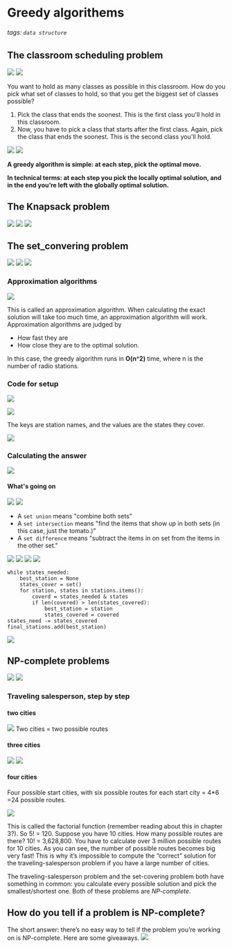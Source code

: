 # Greedy algorithems
###### tags: `data structure`

## The classroom scheduling problem
![](https://i.imgur.com/bucHDVJ.png)
![](https://i.imgur.com/XrDLYFc.png)

You want to hold as many classes as possible in this classroom. How do you pick what set of classes to hold, so that you get the biggest set of classes possible?
1. Pick the class that ends the soonest. This is the first class you'll hold in this classroom.
2. Now, you have to pick a class that starts after the first class. Again, pick the class that ends the soonest. This is the second class you'll hold.

![](https://i.imgur.com/Sm50Pl5.png)
![](https://i.imgur.com/Jwj3Wju.png)

**A greedy algorithm is simple: at each step, pick the optimal move.**

**In technical terms: at each step you pick the locally optimal solution, and in the end you’re left with the globally optimal solution.**

## The Knapsack problem
![](https://i.imgur.com/DjQOwM7.png)
![](https://i.imgur.com/z901Nof.png)
![](https://i.imgur.com/6MBZLEr.png)

## The set_convering problem
![](https://i.imgur.com/qMUWVGP.png)
![](https://i.imgur.com/tvVwbX0.png)
![](https://i.imgur.com/81Qidbd.png)

### Approximation algorithms
![](https://i.imgur.com/AygqKBn.png)

This is called an approximation algorithm. When calculating the exact solution will take too much time, an approximation algorithm will work. Approximation algorithms are judged by
- How fast they are
- How close they are to the optimal solution.

In this case, the greedy algorithm runs in **O(n^2)** time, where n is the number of radio stations.

### Code for setup
![](https://i.imgur.com/xBD1uSo.png)

![](https://i.imgur.com/bQHaKsZ.png)

The keys are station names, and the values are the states they cover. 

![](https://i.imgur.com/fbSfA0r.png)

### Calculating the answer
![](https://i.imgur.com/7JvD4J1.png)

#### What's going on
![](https://i.imgur.com/bSRgBcu.png)
![](https://i.imgur.com/xGSp2J5.png)

- A `set union` means "combine both sets"
- A `set intersection` means "find the items that show up in both sets (in this case, just the tomato.)"
- A `set difference` means "subtract the items in on set from the items in the other set."


![](https://i.imgur.com/iC5RHO2.png)
![](https://i.imgur.com/u3FbwPW.png)
![](https://i.imgur.com/0fkvPPr.png)
![](https://i.imgur.com/eOI5ecq.png)
```python=
while states_needed:
    best_station = None
    states_cover = set()
    for station, states in stations.items():
        coverd = states_needed & states
        if len(covered) > len(states_covered):
            best_station = station
            states_covered = covered
states_need -= states_covered
final_stations.add(best_station)
```

![](https://i.imgur.com/jMVGLkp.png)

## NP-complete problems
![](https://i.imgur.com/E08K13s.png)
![](https://i.imgur.com/QI7gCwy.png)
### Traveling salesperson, step by step
#### two cities

![](https://i.imgur.com/YdnOn4X.png)
Two cities = two possible routes

#### three cities
![](https://i.imgur.com/BtVDEa6.png)
![](https://i.imgur.com/0loF4Mq.png)

#### four cities
Four possible start cities, with six possible routes for each start city = 4*6 =24 possible routes.

![](https://i.imgur.com/yQE7Ugv.png)


This is called the factorial function (remember reading about this in chapter 3?). So 5! = 120. Suppose you have 10 cities. How many possible routes are there? 10! = 3,628,800. You have to calculate over 3 million possible routes for 10 cities. As you can see, the number of possible routes becomes big very fast! This is why it’s impossible to compute the “correct” solution for the traveling-salesperson problem if you have a large number of cities.

The traveling-salesperson problem and the set-covering problem both have something in common: you calculate every possible solution and pick the smallest/shortest one. Both of these problems are *NP-complete*.

## How do you tell if a problem is NP-complete?
The short answer: there’s no easy way to tell if the problem you’re working on is NP-complete. Here are some giveaways.
![](https://i.imgur.com/IfxsBnL.png)

